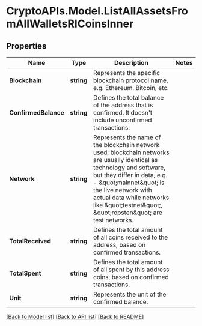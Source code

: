 # CryptoAPIs.Model.ListAllAssetsFromAllWalletsRICoinsInner

## Properties

Name | Type | Description | Notes
------------ | ------------- | ------------- | -------------
**Blockchain** | **string** | Represents the specific blockchain protocol name, e.g. Ethereum, Bitcoin, etc. | 
**ConfirmedBalance** | **string** | Defines the total balance of the address that is confirmed. It doesn&#39;t include unconfirmed transactions. | 
**Network** | **string** | Represents the name of the blockchain network used; blockchain networks are usually identical as technology and software, but they differ in data, e.g. - \&quot;mainnet\&quot; is the live network with actual data while networks like \&quot;testnet\&quot;, \&quot;ropsten\&quot; are test networks. | 
**TotalReceived** | **string** | Defines the total amount of all coins received to the address, based on confirmed transactions. | 
**TotalSpent** | **string** | Defines the total amount of all spent by this address coins, based on confirmed transactions. | 
**Unit** | **string** | Represents the unit of the confirmed balance. | 

[[Back to Model list]](../README.md#documentation-for-models) [[Back to API list]](../README.md#documentation-for-api-endpoints) [[Back to README]](../README.md)

